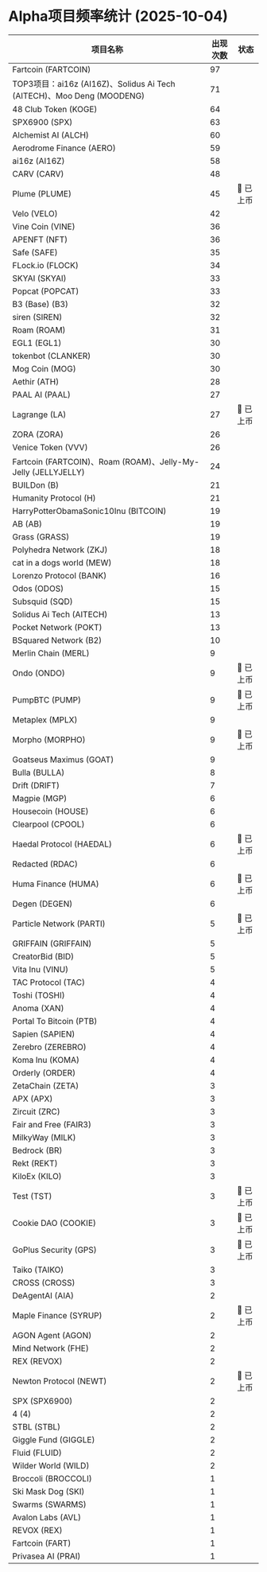 # Alpha项目频率统计 (2025-10-04)

| 项目名称 | 出现次数 | 状态 |
| --- | --- | --- |
| Fartcoin (FARTCOIN) | 97 |  |
| TOP3项目：ai16z (AI16Z)、Solidus Ai Tech (AITECH)、Moo Deng (MOODENG) | 71 |  |
| 48 Club Token (KOGE) | 64 |  |
| SPX6900 (SPX) | 63 |  |
| Alchemist AI (ALCH) | 60 |  |
| Aerodrome Finance (AERO) | 59 |  |
| ai16z (AI16Z) | 58 |  |
| CARV (CARV) | 48 |  |
| Plume (PLUME) | 45 | 🔔 已上币 |
| Velo (VELO) | 42 |  |
| Vine Coin (VINE) | 36 |  |
| APENFT (NFT) | 36 |  |
| Safe (SAFE) | 35 |  |
| FLock.io (FLOCK) | 34 |  |
| SKYAI (SKYAI) | 33 |  |
| Popcat (POPCAT) | 33 |  |
| B3 (Base) (B3) | 32 |  |
| siren (SIREN) | 32 |  |
| Roam (ROAM) | 31 |  |
| EGL1 (EGL1) | 30 |  |
| tokenbot (CLANKER) | 30 |  |
| Mog Coin (MOG) | 30 |  |
| Aethir (ATH) | 28 |  |
| PAAL AI (PAAL) | 27 |  |
| Lagrange (LA) | 27 | 🔔 已上币 |
| ZORA (ZORA) | 26 |  |
| Venice Token (VVV) | 26 |  |
| Fartcoin (FARTCOIN)、Roam (ROAM)、Jelly-My-Jelly (JELLYJELLY) | 24 |  |
| BUILDon (B) | 21 |  |
| Humanity Protocol (H) | 21 |  |
| HarryPotterObamaSonic10Inu (BITCOIN) | 19 |  |
| AB (AB) | 19 |  |
| Grass (GRASS) | 19 |  |
| Polyhedra Network (ZKJ) | 18 |  |
| cat in a dogs world (MEW) | 18 |  |
| Lorenzo Protocol (BANK) | 16 |  |
| Odos (ODOS) | 15 |  |
| Subsquid (SQD) | 15 |  |
| Solidus Ai Tech (AITECH) | 13 |  |
| Pocket Network (POKT) | 13 |  |
| BSquared Network (B2) | 10 |  |
| Merlin Chain (MERL) | 9 |  |
| Ondo (ONDO) | 9 | 🔔 已上币 |
| PumpBTC (PUMP) | 9 | 🔔 已上币 |
| Metaplex (MPLX) | 9 |  |
| Morpho (MORPHO) | 9 | 🔔 已上币 |
| Goatseus Maximus (GOAT) | 9 |  |
| Bulla (BULLA) | 8 |  |
| Drift (DRIFT) | 7 |  |
| Magpie (MGP) | 6 |  |
| Housecoin (HOUSE) | 6 |  |
| Clearpool (CPOOL) | 6 |  |
| Haedal Protocol (HAEDAL) | 6 | 🔔 已上币 |
| Redacted (RDAC) | 6 |  |
| Huma Finance (HUMA) | 6 | 🔔 已上币 |
| Degen (DEGEN) | 6 |  |
| Particle Network (PARTI) | 5 | 🔔 已上币 |
| GRIFFAIN (GRIFFAIN) | 5 |  |
| CreatorBid (BID) | 5 |  |
| Vita Inu (VINU) | 5 |  |
| TAC Protocol (TAC) | 4 |  |
| Toshi (TOSHI) | 4 |  |
| Anoma (XAN) | 4 |  |
| Portal To Bitcoin (PTB) | 4 |  |
| Sapien (SAPIEN) | 4 |  |
| Zerebro (ZEREBRO) | 4 |  |
| Koma Inu (KOMA) | 4 |  |
| Orderly (ORDER) | 4 |  |
| ZetaChain (ZETA) | 3 |  |
| APX (APX) | 3 |  |
| Zircuit (ZRC) | 3 |  |
| Fair and Free (FAIR3) | 3 |  |
| MilkyWay (MILK) | 3 |  |
| Bedrock (BR) | 3 |  |
| Rekt (REKT) | 3 |  |
| KiloEx (KILO) | 3 |  |
| Test (TST) | 3 | 🔔 已上币 |
| Cookie DAO (COOKIE) | 3 | 🔔 已上币 |
| GoPlus Security (GPS) | 3 | 🔔 已上币 |
| Taiko (TAIKO) | 3 |  |
| CROSS (CROSS) | 3 |  |
| DeAgentAI (AIA) | 2 |  |
| Maple Finance (SYRUP) | 2 | 🔔 已上币 |
| AGON Agent (AGON) | 2 |  |
| Mind Network (FHE) | 2 |  |
| REX (REVOX) | 2 |  |
| Newton Protocol (NEWT) | 2 | 🔔 已上币 |
| SPX (SPX6900) | 2 |  |
| 4 (4) | 2 |  |
| STBL (STBL) | 2 |  |
| Giggle Fund (GIGGLE) | 2 |  |
| Fluid (FLUID) | 2 |  |
| Wilder World (WILD) | 2 |  |
| Broccoli (BROCCOLI) | 1 |  |
| Ski Mask Dog (SKI) | 1 |  |
| Swarms (SWARMS) | 1 |  |
| Avalon Labs (AVL) | 1 |  |
| REVOX (REX) | 1 |  |
| Fartcoin (FART) | 1 |  |
| Privasea AI (PRAI) | 1 |  |
